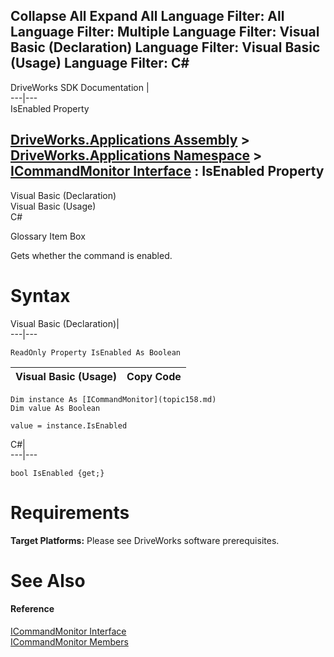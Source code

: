Collapse All Expand All Language Filter: All  Language Filter: Multiple  Language Filter: Visual Basic (Declaration) Language Filter: Visual Basic (Usage) Language Filter: C#  
---  
DriveWorks SDK Documentation  |   
---|---  
IsEnabled Property   
  
[DriveWorks.Applications Assembly](topic13.md) > [DriveWorks.Applications Namespace](topic16.md) > [ICommandMonitor Interface](topic158.md) : IsEnabled Property  
---  
  
Visual Basic (Declaration)    
Visual Basic (Usage)    
C# 

Glossary Item Box

Gets whether the command is enabled. 

# Syntax

Visual Basic (Declaration)|   
---|---  
      
    
    ReadOnly Property IsEnabled As Boolean  
  
Visual Basic (Usage)| Copy Code  
---|---  
      
    
    Dim instance As [ICommandMonitor](topic158.md)
    Dim value As Boolean
     
    value = instance.IsEnabled  
  
C#|   
---|---  
      
    
    bool IsEnabled {get;}  
  
# Requirements

**Target Platforms:** Please see DriveWorks software prerequisites.

# See Also

#### Reference

[ICommandMonitor Interface](topic158.md)   
[ICommandMonitor Members](topic159.md)


